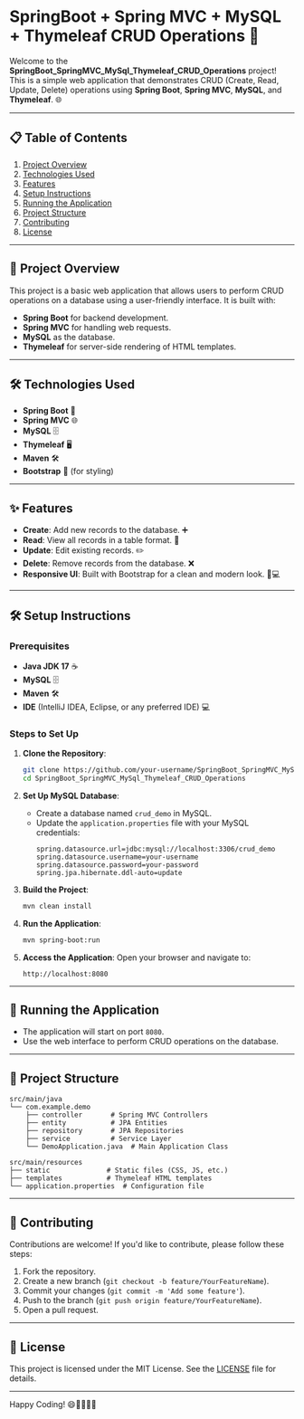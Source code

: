# SpringBoot + Spring MVC + MySQL + Thymeleaf CRUD Operations 🚀

Welcome to the **SpringBoot_SpringMVC_MySql_Thymeleaf_CRUD_Operations** project! This is a simple web application that demonstrates CRUD (Create, Read, Update, Delete) operations using **Spring Boot**, **Spring MVC**, **MySQL**, and **Thymeleaf**. 🌐

---

## 📋 Table of Contents
1. [Project Overview](#-project-overview)
2. [Technologies Used](#-technologies-used)
3. [Features](#-features)
4. [Setup Instructions](#-setup-instructions)
5. [Running the Application](#-running-the-application)
6. [Project Structure](#-project-structure)
7. [Contributing](#-contributing)
8. [License](#-license)

---

## 🚀 Project Overview
This project is a basic web application that allows users to perform CRUD operations on a database using a user-friendly interface. It is built with:
- **Spring Boot** for backend development.
- **Spring MVC** for handling web requests.
- **MySQL** as the database.
- **Thymeleaf** for server-side rendering of HTML templates.

---

## 🛠 Technologies Used
- **Spring Boot** 🍃
- **Spring MVC** 🌐
- **MySQL** 🗄️
- **Thymeleaf** 🖥️
- **Maven** 🛠️
- **Bootstrap** 🎨 (for styling)

---

## ✨ Features
- **Create**: Add new records to the database. ➕
- **Read**: View all records in a table format. 👀
- **Update**: Edit existing records. ✏️
- **Delete**: Remove records from the database. ❌
- **Responsive UI**: Built with Bootstrap for a clean and modern look. 📱💻

---

## 🛠 Setup Instructions

### Prerequisites
- **Java JDK 17** ☕
- **MySQL** 🗄️
- **Maven** 🛠️
- **IDE** (IntelliJ IDEA, Eclipse, or any preferred IDE) 💻

### Steps to Set Up
1. **Clone the Repository**:
   ```bash
   git clone https://github.com/your-username/SpringBoot_SpringMVC_MySql_Thymeleaf_CRUD_Operations.git
   cd SpringBoot_SpringMVC_MySql_Thymeleaf_CRUD_Operations
   ```

2. **Set Up MySQL Database**:
   - Create a database named `crud_demo` in MySQL.
   - Update the `application.properties` file with your MySQL credentials:
     ```properties
     spring.datasource.url=jdbc:mysql://localhost:3306/crud_demo
     spring.datasource.username=your-username
     spring.datasource.password=your-password
     spring.jpa.hibernate.ddl-auto=update
     ```

3. **Build the Project**:
   ```bash
   mvn clean install
   ```

4. **Run the Application**:
   ```bash
   mvn spring-boot:run
   ```

5. **Access the Application**:
   Open your browser and navigate to:
   ```
   http://localhost:8080
   ```

---

## 🏃 Running the Application
- The application will start on port `8080`.
- Use the web interface to perform CRUD operations on the database.

---

## 📂 Project Structure
```
src/main/java
└── com.example.demo
    ├── controller       # Spring MVC Controllers
    ├── entity           # JPA Entities
    ├── repository       # JPA Repositories
    ├── service          # Service Layer
    └── DemoApplication.java  # Main Application Class

src/main/resources
├── static              # Static files (CSS, JS, etc.)
├── templates           # Thymeleaf HTML templates
└── application.properties  # Configuration file
```

---

## 🤝 Contributing
Contributions are welcome! If you'd like to contribute, please follow these steps:
1. Fork the repository.
2. Create a new branch (`git checkout -b feature/YourFeatureName`).
3. Commit your changes (`git commit -m 'Add some feature'`).
4. Push to the branch (`git push origin feature/YourFeatureName`).
5. Open a pull request.

---

## 📜 License
This project is licensed under the MIT License. See the [LICENSE](LICENSE) file for details.

---

Happy Coding! 😄👨‍💻👩‍💻
